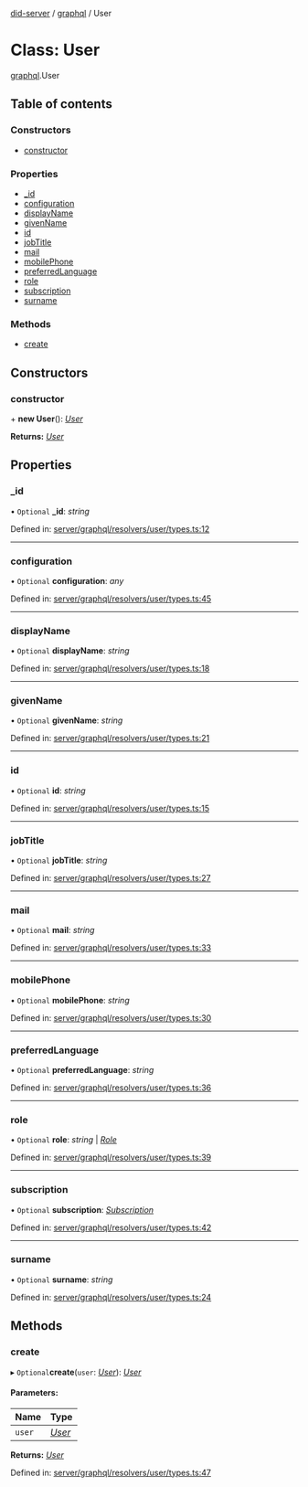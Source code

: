 [did-server](../README.md) / [graphql](../modules/graphql.md) / User

# Class: User

[graphql](../modules/graphql.md).User

## Table of contents

### Constructors

- [constructor](graphql.user.md#constructor)

### Properties

- [\_id](graphql.user.md#_id)
- [configuration](graphql.user.md#configuration)
- [displayName](graphql.user.md#displayname)
- [givenName](graphql.user.md#givenname)
- [id](graphql.user.md#id)
- [jobTitle](graphql.user.md#jobtitle)
- [mail](graphql.user.md#mail)
- [mobilePhone](graphql.user.md#mobilephone)
- [preferredLanguage](graphql.user.md#preferredlanguage)
- [role](graphql.user.md#role)
- [subscription](graphql.user.md#subscription)
- [surname](graphql.user.md#surname)

### Methods

- [create](graphql.user.md#create)

## Constructors

### constructor

\+ **new User**(): [*User*](graphql.user.md)

**Returns:** [*User*](graphql.user.md)

## Properties

### \_id

• `Optional` **\_id**: *string*

Defined in: [server/graphql/resolvers/user/types.ts:12](https://github.com/Puzzlepart/did/blob/5da6768a/server/graphql/resolvers/user/types.ts#L12)

___

### configuration

• `Optional` **configuration**: *any*

Defined in: [server/graphql/resolvers/user/types.ts:45](https://github.com/Puzzlepart/did/blob/5da6768a/server/graphql/resolvers/user/types.ts#L45)

___

### displayName

• `Optional` **displayName**: *string*

Defined in: [server/graphql/resolvers/user/types.ts:18](https://github.com/Puzzlepart/did/blob/5da6768a/server/graphql/resolvers/user/types.ts#L18)

___

### givenName

• `Optional` **givenName**: *string*

Defined in: [server/graphql/resolvers/user/types.ts:21](https://github.com/Puzzlepart/did/blob/5da6768a/server/graphql/resolvers/user/types.ts#L21)

___

### id

• `Optional` **id**: *string*

Defined in: [server/graphql/resolvers/user/types.ts:15](https://github.com/Puzzlepart/did/blob/5da6768a/server/graphql/resolvers/user/types.ts#L15)

___

### jobTitle

• `Optional` **jobTitle**: *string*

Defined in: [server/graphql/resolvers/user/types.ts:27](https://github.com/Puzzlepart/did/blob/5da6768a/server/graphql/resolvers/user/types.ts#L27)

___

### mail

• `Optional` **mail**: *string*

Defined in: [server/graphql/resolvers/user/types.ts:33](https://github.com/Puzzlepart/did/blob/5da6768a/server/graphql/resolvers/user/types.ts#L33)

___

### mobilePhone

• `Optional` **mobilePhone**: *string*

Defined in: [server/graphql/resolvers/user/types.ts:30](https://github.com/Puzzlepart/did/blob/5da6768a/server/graphql/resolvers/user/types.ts#L30)

___

### preferredLanguage

• `Optional` **preferredLanguage**: *string*

Defined in: [server/graphql/resolvers/user/types.ts:36](https://github.com/Puzzlepart/did/blob/5da6768a/server/graphql/resolvers/user/types.ts#L36)

___

### role

• `Optional` **role**: *string* \| [*Role*](graphql.role.md)

Defined in: [server/graphql/resolvers/user/types.ts:39](https://github.com/Puzzlepart/did/blob/5da6768a/server/graphql/resolvers/user/types.ts#L39)

___

### subscription

• `Optional` **subscription**: [*Subscription*](graphql.subscription.md)

Defined in: [server/graphql/resolvers/user/types.ts:42](https://github.com/Puzzlepart/did/blob/5da6768a/server/graphql/resolvers/user/types.ts#L42)

___

### surname

• `Optional` **surname**: *string*

Defined in: [server/graphql/resolvers/user/types.ts:24](https://github.com/Puzzlepart/did/blob/5da6768a/server/graphql/resolvers/user/types.ts#L24)

## Methods

### create

▸ `Optional`**create**(`user`: [*User*](graphql.user.md)): [*User*](graphql.user.md)

#### Parameters:

Name | Type |
:------ | :------ |
`user` | [*User*](graphql.user.md) |

**Returns:** [*User*](graphql.user.md)

Defined in: [server/graphql/resolvers/user/types.ts:47](https://github.com/Puzzlepart/did/blob/5da6768a/server/graphql/resolvers/user/types.ts#L47)
